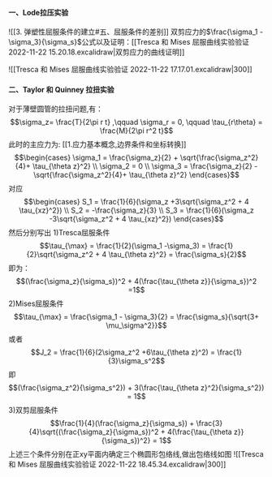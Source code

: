#### 一、Lode拉压实验

![[3. 弹塑性屈服条件的建立#五、屈服条件的差别]]
双剪应力的$\frac{\sigma_1 -\sigma_3}{\sigma_s}$公式以及证明：[[Tresca 和 Mises 屈服曲线实验验证 2022-11-22 15.20.18.excalidraw|双剪应力的曲线证明]]

![[Tresca 和 Mises 屈服曲线实验验证 2022-11-22 17.17.01.excalidraw|300]]

#### 二、Taylor 和 Quinney 拉扭实验

对于薄壁圆管的拉扭问题,有：
$$\sigma_z=  \frac{T}{2\pi r t} ,\qquad \sigma_r = 0, \qquad \tau_{r\theta} = \frac{M}{2\pi r^2 t}$$
此时的主应力为:
[[1.应力基本概念,边界条件和坐标转换]]
$$\begin{cases}
\sigma_1 =  \frac{\sigma_z}{2} + \sqrt{\frac{\sigma_z^2}{4}+ \tau_{\theta z}^2} \\
\sigma_2 = 0 \\
\sigma_3 = \frac{\sigma_z}{2} - \sqrt{\frac{\sigma_z^2}{4}+ \tau_{\theta z}^2}
\end{cases}$$
对应
$$\begin{cases}
S_1 = \frac{1}{6}(\sigma_z +3\sqrt{\sigma_z^2 + 4 \tau_{xz}^2}) \\
S_2 = -\frac{\sigma_z}{3} \\
S_3 = \frac{1}{6}(\sigma_z -3\sqrt{\sigma_z^2 + 4 \tau_{xz}^2})
\end{cases}$$
然后分别写出
1)Tresca屈服条件
$$\tau_{\max} = \frac{1}{2}(\sigma_1 -\sigma_3) = \frac{1}{2}\sqrt{\sigma_z^2 + 4 \tau_{\theta z}^2} = \frac{\sigma_s}{2}$$
即为：
$$(\frac{\sigma_z}{\sigma_s})^2 + 4(\frac{\tau_{\theta z}}{\sigma_s})^2 =1$$
2)Mises屈服条件
$$\tau_{\max} = \frac{\sigma_1 - \sigma_3}{2} = \frac{\sigma_s}{\sqrt{3+ \mu_\sigma^2}}$$
或者
$$J_2 = \frac{1}{6}(2\sigma_z^2 +6\tau_{\theta z}^2) = \frac{1}{3}\sigma_s^2$$
即$$(\frac{\sigma_z^2}{\sigma_s^2}) + 3(\frac{\tau_{\theta z}^2}{\sigma_s^2}) = 1$$
3)双剪屈服条件
$$\frac{1}{4}(\frac{\sigma_z}{\sigma_s}) + \frac{3}{4}\sqrt{(\frac{\sigma_z}{\sigma_s})^2 + 4(\frac{\tau_{\theta z}}{\sigma_s})^2} = 1$$
上述三个条件分别在正xy平面内确定三个椭圆形包络线,做出包络线如图
![[Tresca 和 Mises 屈服曲线实验验证 2022-11-22 18.45.34.excalidraw|300]]


